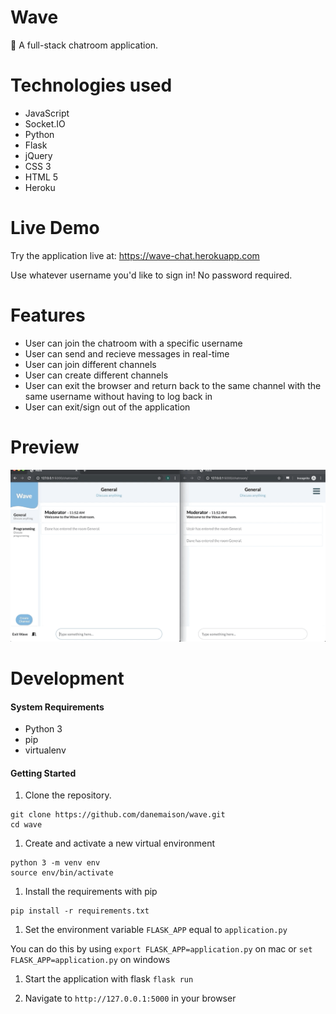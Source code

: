 # Wave

🌊
A full-stack chatroom application.

# Technologies used

* JavaScript
* Socket.IO
* Python
* Flask
* jQuery
* CSS 3
* HTML 5
* Heroku

# Live Demo

Try the application live at: https://wave-chat.herokuapp.com

Use whatever username you'd like to sign in!
No password required.

# Features

* User can join the chatroom with a specific username
* User can send and recieve messages in real-time
* User can join different channels
* User can create different channels
* User can exit the browser and return back to the same channel with the same username without having to log back in
* User can exit/sign out of the application

# Preview

![Wave](preview/wave-demonstration.gif)

# Development

#### System Requirements

* Python 3
* pip
* virtualenv

#### Getting Started

1. Clone the repository.

```
git clone https://github.com/danemaison/wave.git
cd wave
```

1. Create and activate a new virtual environment

```
python 3 -m venv env
source env/bin/activate
```

1. Install the requirements with pip
```
pip install -r requirements.txt
```

1. Set the environment variable `FLASK_APP` equal to `application.py`

You can do this by using `export FLASK_APP=application.py` on mac
or `set FLASK_APP=application.py` on windows

1. Start the application with flask
`flask run`

1. Navigate to `http://127.0.0.1:5000` in your browser
